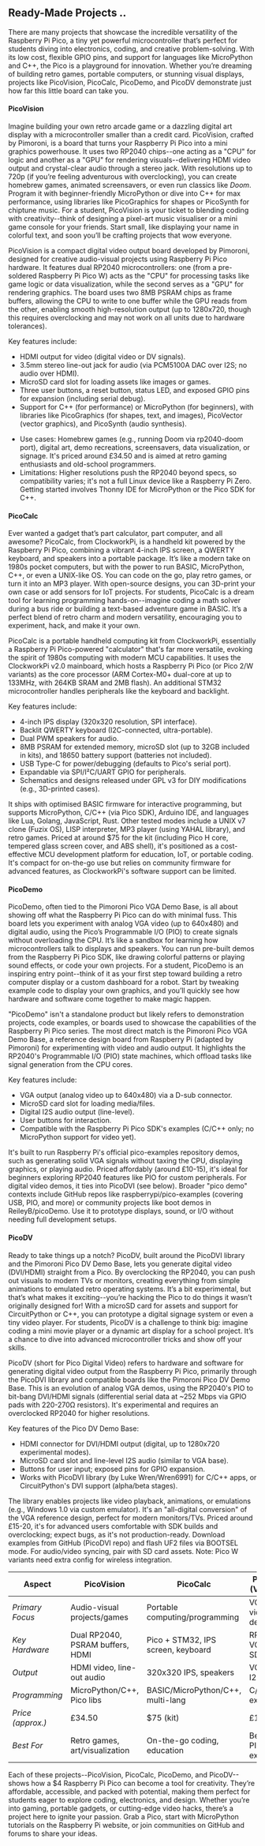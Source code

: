 
## Ready-Made Projects ..

There are many projects that showcase the incredible versatility of the Raspberry Pi Pico, 
a tiny yet powerful microcontroller that’s perfect for students diving into electronics,
coding, and creative problem-solving. With its low cost, flexible GPIO pins, and support
for languages like MicroPython and C++, the Pico is a playground for innovation. Whether you’re
dreaming of building retro games, portable computers, or stunning visual displays, projects
like PicoVision, PicoCalc, PicoDemo, and PicoDV demonstrate just how far this little board
can take you.



#### PicoVision

Imagine building your own retro arcade game or a dazzling digital art display with a
microcontroller smaller than a credit card. PicoVision, crafted by Pimoroni, is a board
that turns your Raspberry Pi Pico into a mini graphics powerhouse. It uses two RP2040
chips--one acting as a "CPU" for logic and another as a "GPU" for rendering visuals--delivering
HDMI video output and crystal-clear audio through a stereo jack. With resolutions up to
720p (if you’re feeling adventurous with overclocking), you can create homebrew games,
animated screensavers, or even run classics like *Doom*. Program it with beginner-friendly
MicroPython or dive into C++ for max performance, using libraries like PicoGraphics for
shapes or PicoSynth for chiptune music. For a student, PicoVision is your ticket to
blending coding with creativity--think of designing a pixel-art music visualiser or a mini
game console for your friends. Start small, like displaying your name in colorful text,
and soon you’ll be crafting projects that wow everyone.

PicoVision is a compact digital video output board developed by Pimoroni, designed
for creative audio-visual projects using Raspberry Pi Pico hardware. It features
dual RP2040 microcontrollers: one (from a pre-soldered Raspberry Pi Pico W) acts as
the "CPU" for processing tasks like game logic or data visualization, while the
second serves as a "GPU" for rendering graphics. The board uses two 8MB PSRAM chips
as frame buffers, allowing the CPU to write to one buffer while the GPU reads from
the other, enabling smooth high-resolution output (up to 1280x720, though this requires
overclocking and may not work on all units due to hardware tolerances).

Key features include:
- HDMI output for video (digital video or DV signals).
- 3.5mm stereo line-out jack for audio (via PCM5100A DAC over I2S; no audio over HDMI).
- MicroSD card slot for loading assets like images or games.
- Three user buttons, a reset button, status LED, and exposed GPIO pins for expansion
 (including serial debug).
- Support for C++ (for performance) or MicroPython (for beginners), with libraries
 like PicoGraphics (for shapes, text, and images), PicoVector (vector graphics),
 and PicoSynth (audio synthesis).

* Use cases: Homebrew games (e.g., running Doom via rp2040-doom port), digital art, demo
 recreations, screensavers, data visualization, or signage. It's priced around £34.50
 and is aimed at retro gaming enthusiasts and old-school programmers.
* Limitations: Higher resolutions push the RP2040 beyond specs, so compatibility varies;
 it's not a full Linux device like a Raspberry Pi Zero. Getting started involves Thonny
 IDE for MicroPython or the Pico SDK for C++.


#### PicoCalc

Ever wanted a gadget that’s part calculator, part computer, and all awesome? PicoCalc,
from ClockworkPi, is a handheld kit powered by the Raspberry Pi Pico, combining a vibrant
4-inch IPS screen, a QWERTY keyboard, and speakers into a portable package. It’s like a
modern take on 1980s pocket computers, but with the power to run BASIC, MicroPython,
C++, or even a UNIX-like OS. You can code on the go, play retro games, or turn it into
an MP3 player. With open-source designs, you can 3D-print your own case or add sensors
for IoT projects. For students, PicoCalc is a dream tool for learning programming
hands-on--imagine coding a math solver during a bus ride or building a text-based adventure
game in BASIC. It’s a perfect blend of retro charm and modern versatility, encouraging
you to experiment, hack, and make it your own.

PicoCalc is a portable handheld computing kit from ClockworkPi, essentially a Raspberry
Pi Pico-powered "calculator" that's far more versatile, evoking the spirit of 1980s
computing with modern MCU capabilities. It uses the ClockworkPi v2.0 mainboard, which
hosts a Raspberry Pi Pico (or Pico 2/W variants) as the core processor (ARM Cortex-M0+
dual-core at up to 133MHz, with 264KB SRAM and 2MB flash). An additional STM32
microcontroller handles peripherals like the keyboard and backlight.

Key features include:
- 4-inch IPS display (320x320 resolution, SPI interface).
- Backlit QWERTY keyboard (I2C-connected, ultra-portable).
- Dual PWM speakers for audio.
- 8MB PSRAM for extended memory, microSD slot (up to 32GB included in kits),
 and 18650 battery support (batteries not included).
- USB Type-C for power/debugging (defaults to Pico's serial port).
- Expandable via SPI/I²C/UART GPIO for peripherals.
- Schematics and designs released under GPL v3 for DIY modifications (e.g., 3D-printed cases).

It ships with optimised BASIC firmware for interactive programming, but supports MicroPython,
C/C++ (via Pico SDK), Arduino IDE, and languages like Lua, Golang, JavaScript, Rust. Other tested
modes include a UNIX v7 clone (Fuzix OS), LISP interpreter, MP3 player (using YAHAL library), and
retro games. Priced at around $75 for the kit (including Pico H core, tempered glass screen cover,
and ABS shell), it's positioned as a cost-effective MCU development platform for education,
IoT, or portable coding. It's compact for on-the-go use but relies on community firmware for
advanced features, as ClockworkPi's software support can be limited.


#### PicoDemo

PicoDemo, often tied to the Pimoroni Pico VGA Demo Base, is all about showing off what the
Raspberry Pi Pico can do with minimal fuss. This board lets you experiment with analog VGA
video (up to 640x480) and digital audio, using the Pico’s Programmable I/O (PIO) to create
signals without overloading the CPU. It’s like a sandbox for learning how microcontrollers
talk to displays and speakers. You can run pre-built demos from the Raspberry Pi Pico SDK,
like drawing colorful patterns or playing sound effects, or code your own projects. For a
student, PicoDemo is an inspiring entry point--think of it as your first step toward building
a retro computer display or a custom dashboard for a robot. Start by tweaking example code
to display your own graphics, and you’ll quickly see how hardware and software come together
to make magic happen.

"PicoDemo" isn't a standalone product but likely refers to demonstration projects, code examples,
or boards used to showcase the capabilities of the Raspberry Pi Pico series. The most direct match
is the Pimoroni Pico VGA Demo Base, a reference design board from Raspberry Pi (adapted by Pimoroni)
for experimenting with video and audio output. It highlights the RP2040's Programmable I/O (PIO)
state machines, which offload tasks like signal generation from the CPU cores.

Key features include:
- VGA output (analog video up to 640x480) via a D-sub connector.
- MicroSD card slot for loading media/files.
- Digital I2S audio output (line-level).
- User buttons for interaction.
- Compatible with the Raspberry Pi Pico SDK's examples (C/C++ only; no MicroPython support for video yet).

It's built to run Raspberry Pi's official pico-examples repository demos, such as generating solid
VGA signals without taxing the CPU, displaying graphics, or playing audio. Priced affordably (around
£10-15), it's ideal for beginners exploring RP2040 features like PIO for custom peripherals. For digital
video demos, it ties into PicoDVI (see below). Broader "pico demo" contexts include GitHub repos like
raspberrypi/pico-examples (covering USB, PIO, and more) or community projects like boot demos in
ReileyB/picoDemo. Use it to prototype displays, sound, or I/O without needing full development setups.


#### PicoDV

Ready to take things up a notch? PicoDV, built around the PicoDVI library and the Pimoroni Pico DV
Demo Base, lets you generate digital video (DVI/HDMI) straight from a Pico. By overclocking the
RP2040, you can push out visuals to modern TVs or monitors, creating everything from simple animations
to emulated retro operating systems. It’s a bit experimental, but that’s what makes it exciting--you’re
hacking the Pico to do things it wasn’t originally designed for! With a microSD card for assets and
support for CircuitPython or C++, you can prototype a digital signage system or even a tiny video
player. For students, PicoDV is a challenge to think big: imagine coding a mini movie player or a
dynamic art display for a school project. It’s a chance to dive into advanced microcontroller tricks
and show off your skills.

PicoDV (short for Pico Digital Video) refers to hardware and software for generating digital video
output from the Raspberry Pi Pico, primarily through the PicoDVI library and compatible boards like
the Pimoroni Pico DV Demo Base. This is an evolution of analog VGA demos, using the RP2040's PIO to
bit-bang DVI/HDMI signals (differential serial data at ~252 Mbps via GPIO pads with 220-270Ω resistors).
It's experimental and requires an overclocked RP2040 for higher resolutions.

Key features of the Pico DV Demo Base:
- HDMI connector for DVI/HDMI output (digital, up to 1280x720 experimental modes).
- MicroSD card slot and line-level I2S audio (similar to VGA base).
- Buttons for user input; exposed pins for GPIO expansion.
- Works with PicoDVI library (by Luke Wren/Wren6991) for C/C++ apps, or CircuitPython's DVI
 support (alpha/beta stages).

The library enables projects like video playback, animations, or emulations (e.g., Windows 1.0 via
custom emulator). It's an "all-digital conversion" of the VGA reference design, perfect for modern
monitors/TVs. Priced around £15-20, it's for advanced users comfortable with SDK builds and overclocking;
expect bugs, as it's not production-ready. Download examples from GitHub (PicoDVI repo) and flash UF2
files via BOOTSEL mode. For audio/video syncing, pair with SD card assets. Note: Pico W variants need
extra config for wireless integration.


| Aspect | PicoVision | PicoCalc | PicoDemo (VGA Base) | PicoDV (DV Base) |
|--|--|--|--|--|
| *Primary Focus* | Audio-visual projects/games | Portable computing/programming | VGA video/audio demos | Digital video (DVI/HDMI) demos |
| *Key Hardware* | Dual RP2040, PSRAM buffers, HDMI | Pico + STM32, IPS screen, keyboard | RP2040, VGA port, SD/I2S | RP2040, HDMI, SD/I2S |
| *Output* | HDMI video, line-out audio | 320x320 IPS, speakers | VGA video, I2S audio | HDMI/DVI video, I2S audio |
| *Programming* | MicroPython/C++, Pico libs | BASIC/MicroPython/C++, multi-lang | C/C++ SDK examples | C/C++/CircuitPython, PicoDVI lib |
| *Price (approx.)* | £34.50 | $75 (kit) | £10-15 | £15-20 |
| *Best For* | Retro games, art/visualization | On-the-go coding, education | Beginner PIO/video experiments | Advanced digital display hacking |

Each of these projects--PicoVision, PicoCalc, PicoDemo, and PicoDV--shows how a $4 Raspberry Pi
Pico can become a tool for creativity. They’re affordable, accessible, and packed with potential,
making them perfect for students eager to explore coding, electronics, and design. Whether you’re
into gaming, portable gadgets, or cutting-edge video hacks, there’s a project here to ignite your
passion. Grab a Pico, start with MicroPython tutorials on the Raspberry Pi website, or join
communities on GitHub and forums to share your ideas.

